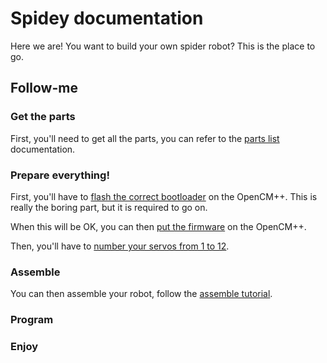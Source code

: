 # Spidey documentation

Here we are! You want to build your own spider robot? This is the place to go.

## Follow-me

### Get the parts

First, you'll need to get all the parts, you can refer to the [parts list](parts.md) documentation.

### Prepare everything!

First, you'll have to [flash the correct bootloader](bootloader.md) on the OpenCM++. This is really
the boring part, but it is required to go on.

When this will be OK, you can then [put the firmware](firmware.md) on the OpenCM++.

Then, you'll have to [number your servos from 1 to 12](ids.md).

### Assemble

You can then assemble your robot, follow the [assemble tutorial](assemble.md).

### Program

### Enjoy
